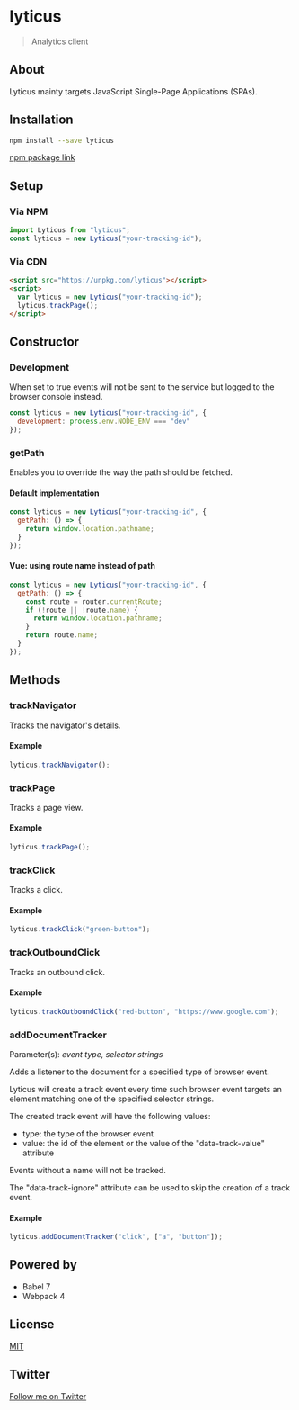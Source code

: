 # lyticus

> Analytics client

## About

Lyticus mainty targets JavaScript Single-Page Applications (SPAs).

## Installation

```bash
npm install --save lyticus
```

[npm package link](https://www.npmjs.com/package/lyticus)

## Setup

### Via NPM

```javascript
import Lyticus from "lyticus";
const lyticus = new Lyticus("your-tracking-id");
```

### Via CDN

```html
<script src="https://unpkg.com/lyticus"></script>
<script>
  var lyticus = new Lyticus("your-tracking-id");
  lyticus.trackPage();
</script>
```

## Constructor

### Development

When set to true events will not be sent to the service but logged to the browser console instead.

```javascript
const lyticus = new Lyticus("your-tracking-id", {
  development: process.env.NODE_ENV === "dev"
});
```

### getPath

Enables you to override the way the path should be fetched.

#### Default implementation

```javascript
const lyticus = new Lyticus("your-tracking-id", {
  getPath: () => {
    return window.location.pathname;
  }
});
```

#### Vue: using route name instead of path 

```javascript
const lyticus = new Lyticus("your-tracking-id", {
  getPath: () => {
    const route = router.currentRoute;
    if (!route || !route.name) {
      return window.location.pathname;
    }
    return route.name;
  }
});
```

## Methods

### trackNavigator

Tracks the navigator's details.

#### Example

```javascript
lyticus.trackNavigator();
```

### trackPage

Tracks a page view.

#### Example

```javascript
lyticus.trackPage();
```

### trackClick

Tracks a click.

#### Example

```javascript
lyticus.trackClick("green-button");
```

### trackOutboundClick

Tracks an outbound click.

#### Example

```javascript
lyticus.trackOutboundClick("red-button", "https://www.google.com");
```

### addDocumentTracker

Parameter(s): _event type, selector strings_

Adds a listener to the document for a specified type of browser event.

Lyticus will create a track event every time such browser event targets an element matching one of the specified selector strings.

The created track event will have the following values:

- type: the type of the browser event
- value: the id of the element or the value of the "data-track-value" attribute

Events without a name will not be tracked.

The "data-track-ignore" attribute can be used to skip the creation of a track event.

#### Example

```javascript
lyticus.addDocumentTracker("click", ["a", "button"]);
```

## Powered by

- Babel 7
- Webpack 4

## License

[MIT](http://opensource.org/licenses/MIT)

## Twitter

[Follow me on Twitter](https://twitter.com/KrolsBjorn)

